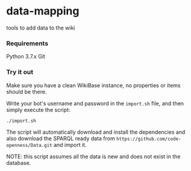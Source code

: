 # data-mapping
tools to add data to the wiki

### Requirements
Python 3.7.x
Git

### Try it out
Make sure you have a clean WikiBase instance, no properties or items should be there.

Write your bot's username and password in the `import.sh` file, and then simply execute the script:
```bash
./import.sh
```

The script will automatically download and install the dependencies and also download the SPARQL ready data from `https://github.com/code-openness/Data.git` and import it.

NOTE: this script assumes all the data is new and does not exist in the database.
